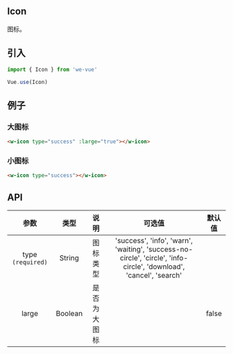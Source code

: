 Icon
---
图标。

## 引入

```js
import { Icon } from 'we-vue'

Vue.use(Icon)
```

## 例子

### 大图标

```html
<w-icon type="success" :large="true"></w-icon>
```

### 小图标

```html
<w-icon type="success"></w-icon>
```

## API

|   参数   |   类型    |   说明   | 可选值  |  默认值  |
| :----: | :-----: | :----: | :--: | :---: |
| type `(required)`  | String  |  图标类型   | 'success', 'info', 'warn', 'waiting', 'success-no-circle', 'circle', 'info-circle', 'download', 'cancel', 'search'   |      |
| large | Boolean | 是否为大图标 |      | false |

